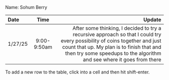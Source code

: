 Name: Sohum Berry

| Date    |    Time     |                                                                                                                                                                                                                                            Update |
|:--------|:-----------:|--------------------------------------------------------------------------------------------------------------------------------------------------------------------------------------------------------------------------------------------------:|
| 1/27/25 | 9:00-9:50am | After some thinking, I decided to try a recursive approach so that I could try every possibility of coins together and just count that up. My plan is to finish that and then try some speedups to the algorithm and see where it goes from there |


To add a new row to the table, click into a cell and then hit shift-enter.